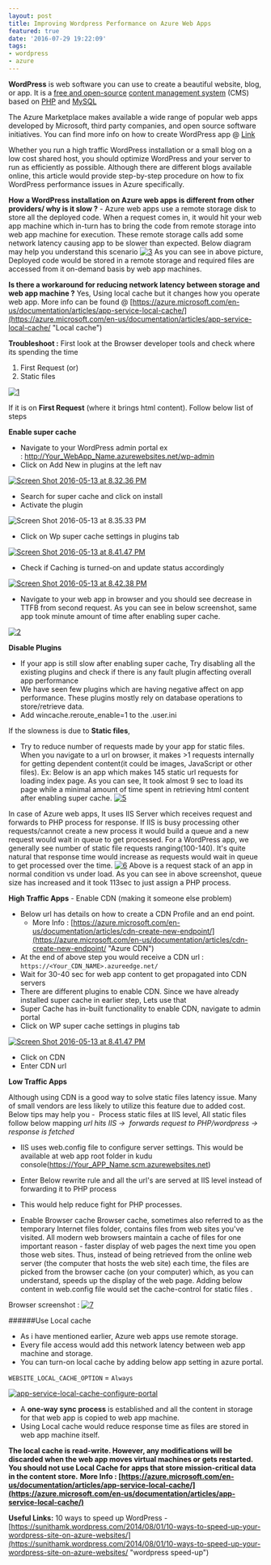 ```yaml
---
layout: post
title: Improving Wordpress Performance on Azure Web Apps
featured: true
date: '2016-07-29 19:22:09'
tags:
- wordpress
- azure
---
```


**WordPress** is web software you can use to create a beautiful website, blog, or app. It is a [free and open-source](https://en.wikipedia.org/wiki/Free_and_open-source_software "Free and open-source software") [content management system](https://en.wikipedia.org/wiki/Content_management_system "Content management system") (CMS) based on [PHP](https://en.wikipedia.org/wiki/PHP "PHP") and [MySQL](https://en.wikipedia.org/wiki/MySQL "MySQL") 

The Azure Marketplace makes available a wide range of popular web apps developed by Microsoft, third party companies, and open source software initiatives. You can find more info on how to create WordPress app @ [Link](https://azure.microsoft.com/en-us/documentation/articles/app-service-web-create-web-app-from-marketplace/ "WordPress on Azure") 

Whether you run a high traffic WordPress installation or a small blog on a low cost shared host, you should optimize WordPress and your server to run as efficiently as possible. Although there are different blogs available online, this article would provide step-by-step procedure on how to fix WordPress performance issues in Azure specifically.   

**How a WordPress installation on Azure web apps is different from other providers/ why is it slow ?** - Azure web apps use a remote storage disk to store all the deployed code. When a request comes in, it would hit your web app machine which in-turn has to bring the code from remote storage into web app machine for execution. These remote storage calls add some network latency causing app to be slower than expected. Below diagram may help you understand this scenario [![3](https://msdnshared.blob.core.windows.net/media/2016/05/311.jpg)](https://msdnshared.blob.core.windows.net/media/2016/05/311.jpg) As you can see in above picture, Deployed code would be stored in a remote storage and required files are accessed from it on-demand basis by web app machines. 

**Is there a workaround for reducing network latency between storage and web app machine ?** Yes, Using local cache but it changes how you operate web app. More info can be found @ [https://azure.microsoft.com/en-us/documentation/articles/app-service-local-cache/](https://azure.microsoft.com/en-us/documentation/articles/app-service-local-cache/ "Local cache")

**Troubleshoot :** First look at the Browser developer tools and check where its spending the time

1.  First Request (or)
2.  Static files

[![1](https://msdnshared.blob.core.windows.net/media/2016/05/134-1024x339.png)](https://msdnshared.blob.core.windows.net/media/2016/05/134.png) 

If it is on **First Request** (where it brings html content). Follow below list of steps 

**Enable super cache**

*   Navigate to your WordPress admin portal ex : http://Your_WebApp_Name.azurewebsites.net/wp-admin
*   Click on Add New in plugins at the left nav

[![Screen Shot 2016-05-13 at 8.32.36 PM](https://msdnshared.blob.core.windows.net/media/2016/05/Screen-Shot-2016-05-13-at-8.32.36-PM-1024x516.png)](https://msdnshared.blob.core.windows.net/media/2016/05/Screen-Shot-2016-05-13-at-8.32.36-PM.png)

*   Search for super cache and click on install
*   Activate the plugin

![Screen Shot 2016-05-13 at 8.35.33 PM](https://msdnshared.blob.core.windows.net/media/2016/05/Screen-Shot-2016-05-13-at-8.35.33-PM-1024x405.png)

*   Click on Wp super cache settings in plugins tab

[![Screen Shot 2016-05-13 at 8.41.47 PM](https://msdnshared.blob.core.windows.net/media/2016/05/Screen-Shot-2016-05-13-at-8.41.47-PM-1024x845.png)](https://msdnshared.blob.core.windows.net/media/2016/05/Screen-Shot-2016-05-13-at-8.41.47-PM.png)

*   Check if Caching is turned-on and update status accordingly

[![Screen Shot 2016-05-13 at 8.42.38 PM](https://msdnshared.blob.core.windows.net/media/2016/05/Screen-Shot-2016-05-13-at-8.42.38-PM-1024x458.png)](https://msdnshared.blob.core.windows.net/media/2016/05/Screen-Shot-2016-05-13-at-8.42.38-PM.png)

*   Navigate to your web app in browser and you should see decrease in TTFB from second request. As you can see in below screenshot, same app took minute amount of time after enabling super cache.

[![2](https://msdnshared.blob.core.windows.net/media/2016/05/226-1024x321.png)](https://msdnshared.blob.core.windows.net/media/2016/05/226.png) 

**Disable Plugins**

*   If your app is still slow after enabling super cache, Try disabling all the existing plugins and check if there is any fault plugin affecting overall app performance
*   We have seen few plugins which are having negative affect on app performance. These plugins mostly rely on database operations to store/retrieve data.
* Add wincache.reroute_enable=1 to the .user.ini   

If the slowness is due to **Static files**, 

* Try to reduce number of requests made by your app for static files. When you navigate to a url on browser, it makes >1 requests internally for getting dependent content(it could be images, JavaScript or other files). Ex: Below is an app which makes 145 static url requests for loading index page. As you can see, It took almost 9 sec to load its page while a minimal amount of time spent in retrieving html content after enabling super cache. [![5](https://msdnshared.blob.core.windows.net/media/2016/05/513-1024x465.png)](https://msdnshared.blob.core.windows.net/media/2016/05/513.png) 

In case of Azure web apps, It uses IIS Server which receives request and forwards to PHP process for response. If IIS is busy processing other requests/cannot create a new process it would build a queue and a new request would wait in queue to get processed. For a WordPress app, we generally see number of static file requests ranging(100-140). It's quite natural that response time would increase as requests would wait in queue to get processed over the time. [![6](https://msdnshared.blob.core.windows.net/media/2016/05/615-1024x433.png)](https://msdnshared.blob.core.windows.net/media/2016/05/615.png) 
Above is a request stack of an app in normal condition vs under load. As you can see in above screenshot, queue size has increased and it took 113sec to just assign a PHP process.   

**High Traffic Apps** - Enable CDN (making it someone else problem)

*   Below url has details on how to create a CDN Profile and an end point.
    *   More Info : [https://azure.microsoft.com/en-us/documentation/articles/cdn-create-new-endpoint/](https://azure.microsoft.com/en-us/documentation/articles/cdn-create-new-endpoint/ "Azure CDN")
*   At the end of above step you would receive a CDN url : `https://<Your_CDN_NAME>.azureedge.net/`
*   Wait for 30-40 sec for web app content to get propagated into CDN servers
*   There are different plugins to enable CDN. Since we have already installed super cache in earlier step, Lets use that
*   Super Cache has in-built functionality to enable CDN, navigate to admin portal
*   Click on WP super cache settings in plugins tab

[![Screen Shot 2016-05-13 at 8.41.47 PM](https://msdnshared.blob.core.windows.net/media/2016/05/Screen-Shot-2016-05-13-at-8.41.47-PM-1024x845.png)](https://msdnshared.blob.core.windows.net/media/2016/05/Screen-Shot-2016-05-13-at-8.41.47-PM.png)

*   Click on CDN
*   Enter CDN url

**Low Traffic Apps** 

Although using CDN is a good way to solve static files latency issue. Many of small vendors are less likely to utilize this feature due to added cost. Below tips may help you -  Process static files at IIS level, All static files follow below mapping _url hits IIS ->  forwards request to PHP/wordpress -> response is fetched_

*   IIS uses web.config file to configure server settings. This would be available at web app root folder in kudu console(https://Your_APP_Name.scm.azurewebsites.net)
*   Enter Below rewrite rule and all the url's are served at IIS level instead of forwarding it to PHP process
*   This would help reduce fight for PHP processes.

     <!-- consider whether the incoming URL matches a physical file in the /public folder -->
     <rule name="StaticContent">
       <action type="Rewrite" url="public{REQUEST_URI}"/>
     </rule>

- Enable Browser cache Browser cache, sometimes also referred to as the temporary Internet files folder, contains files from web sites you've visited. All modern web browsers maintain a cache of files for one important reason - faster display of web pages the next time you open those web sites. Thus, instead of being retrieved from the online web server (the computer that hosts the web site) each time, the files are picked from the browser cache (on your computer) which, as you can understand, speeds up the display of the web page. Adding below content in web.config file would set the cache-control for static files . 

<!-- Set expire headers to 30 days for static content--> 

<clientCache cacheControlMode="UseMaxAge" cacheControlMaxAge="30.00:00:00" /> 


 Browser screenshot : [![7](https://msdnshared.blob.core.windows.net/media/2016/05/73.jpg)](https://msdnshared.blob.core.windows.net/media/2016/05/73.jpg) 

######Use Local cache

*   As i have mentioned earlier, Azure web apps use remote storage.
*   Every file access would add this network latency between web app machine and storage.
*   You can turn-on local cache by adding below app setting in azure portal.

`WEBSITE_LOCAL_CACHE_OPTION` = `Always` 

[![app-service-local-cache-configure-portal](https://msdnshared.blob.core.windows.net/media/2016/05/app-service-local-cache-configure-portal.png)](https://msdnshared.blob.core.windows.net/media/2016/05/app-service-local-cache-configure-portal.png)

*   A **one-way sync process** is established and all the content in storage for that web app is copied to web app machine.
*   Using Local cache would reduce response time as files are stored in web app machine itself.

**The local cache is read-write. However, any modifications will be discarded when the web app moves virtual machines or gets restarted. You should not use Local Cache for apps that store mission-critical data in the content store.** **More Info : [https://azure.microsoft.com/en-us/documentation/articles/app-service-local-cache/](https://azure.microsoft.com/en-us/documentation/articles/app-service-local-cache/)**   


**Useful Links:** 10 ways to speed up WordPress - [https://sunithamk.wordpress.com/2014/08/01/10-ways-to-speed-up-your-wordpress-site-on-azure-websites/](https://sunithamk.wordpress.com/2014/08/01/10-ways-to-speed-up-your-wordpress-site-on-azure-websites/ "wordpress speed-up")

